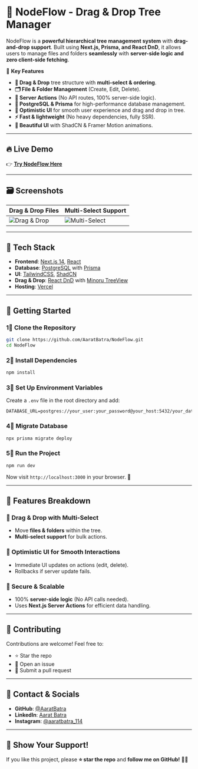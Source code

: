 # 🌳 NodeFlow - Drag & Drop Tree Manager

NodeFlow is a **powerful hierarchical tree management system** with **drag-and-drop support**. Built using **Next.js, Prisma, and React DnD**, it allows users to manage files and folders **seamlessly** with **server-side logic and zero client-side fetching**.

🎯 **Key Features**
- **👤 Drag & Drop** tree structure with **multi-select & ordering**.
- **🗂️ File & Folder Management** (Create, Edit, Delete).
- **🚀 Server Actions** (No API routes, 100% server-side logic).
- **💼 PostgreSQL & Prisma** for high-performance database management.
- **📂 Optimistic UI** for smooth user experience and drag and drop in tree.
- **⚡ Fast & lightweight** (No heavy dependencies, fully SSR).
- **🎨 Beautiful UI** with ShadCN & Framer Motion animations.

---

## 🔥 **Live Demo**
👉 [**Try NodeFlow Here**](https://your-vercel-deployment-link.vercel.app)  

---

## 🗃️ **Screenshots**
| Drag & Drop Files  | Multi-Select Support  |
|--------------------|----------------------|
| ![Drag & Drop](https://your-image-link.com) | ![Multi-Select](https://your-image-link.com) |

---

## 🛀 **Tech Stack**
- **Frontend**: [Next.js 14](https://nextjs.org/), [React](https://reactjs.org/)
- **Database**: [PostgreSQL](https://www.postgresql.org/) with [Prisma](https://www.prisma.io/)
- **UI**: [TailwindCSS](https://tailwindcss.com/), [ShadCN](https://ui.shadcn.com/)
- **Drag & Drop**: [React DnD](https://react-dnd.github.io/) with [Minoru TreeView](https://github.com/minoru/react-dnd-treeview)
- **Hosting**: [Vercel](https://vercel.com/)

---

## 🚀 **Getting Started**
### **1⃣ Clone the Repository**
```sh
git clone https://github.com/AaratBatra/NodeFlow.git
cd NodeFlow
```

### **2⃣ Install Dependencies**
```sh
npm install
```

### **3⃣ Set Up Environment Variables**
Create a `.env` file in the root directory and add:
```env
DATABASE_URL=postgres://your_user:your_password@your_host:5432/your_database
```

### **4⃣ Migrate Database**
```sh
npx prisma migrate deploy
```

### **5⃣ Run the Project**
```sh
npm run dev
```
Now visit `http://localhost:3000` in your browser. 🚀

---

## 🎨 **Features Breakdown**
### **🔹 Drag & Drop with Multi-Select**
- Move **files & folders** within the tree.
- **Multi-select support** for bulk actions.

### **🔹 Optimistic UI for Smooth Interactions**
- Immediate UI updates on actions (edit, delete).
- Rollbacks if server update fails.

### **🔹 Secure & Scalable**
- 100% **server-side logic** (No API calls needed).
- Uses **Next.js Server Actions** for efficient data handling.

---

## 💼 **Contributing**
Contributions are welcome! Feel free to:
- ⭐ Star the repo
- 👀 Open an issue
- 🔧 Submit a pull request

---

## 💬 **Contact & Socials**
- **GitHub**: [@AaratBatra](https://github.com/AaratBatra)
- **LinkedIn**: [Aarat Batra](https://www.linkedin.com/in/aaratbatra/)
- **Instagram**: [@aaratbatra_114](https://x.com/aaratbatra_114)

---

## 🚀 **Show Your Support!**
If you like this project, please **⭐️ star the repo** and **follow me on GitHub!** 💪🏻
